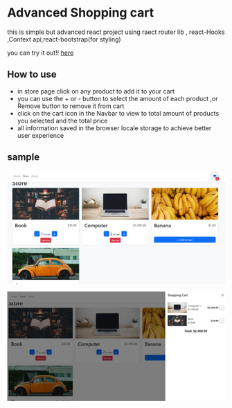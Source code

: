 # Advanced Shopping cart

this is simple but advanced react project using raect router lib , react-Hooks ,Context
api,react-bootstrap(for styling)

you can try it out!! [here](https://contacts-project.netlify.app/)

## How to use

-   in store page click on any product to add it to your cart
-   you can use the + or - button to select the amount of each product ,or Remove button to remove
    it from cart
-   click on the cart icon in the Navbar to view to total amount of products you selected and the
    total price
-   all information saved in the browser locale storage to achieve better user experience

## sample

![Alt text](src/assests/sitePreview.JPG)

![Alt text](src/assests/sitePreview1.JPG)
